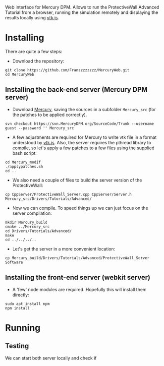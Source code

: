 Web interface for Mercury DPM. Allows to run the ProtectiveWall Advanced Tutorial from a browser, running the simulation remotely and displaying the results locally using [vtk.js](https://kitware.github.io/vtk-js/index.html).

# Installing 

There are quite a few steps:

- Download the repository: 

```
git clone https://github.com/Franzzzzzzzz/MercuryWeb.git
cd MercuryWeb
```
## Installing the back-end server (Mercury DPM server)

- Download [Mercury](http://mercurydpm.org/downloads/Trunk), saving the sources in a subfolder `Mercury_src` (for the patches to be applied correctly).

`svn checkout https://svn.MercuryDPM.org/SourceCode/Trunk --username guest --password '' Mercury_src`

- A few adjustments are required for Mercury to write vtk file in a format understood by [vtk.js](https://kitware.github.io/vtk-js/index.html). Also, the server requires the pthread library to compile, so let's apply a few patches to a few files using the supplied bash script:

```
cd Mercury_modif
./applypatches.sh
cd ..
```

- We also need a couple of files to build the server version of the ProtectiveWall:

```
cp CppServer/ProtectiveWall_Server.cpp CppServer/Server.h Mercury_src/Drivers/Tutorials/Advanced/
```

- Now we can compile. To speed things up we can just focus on the server compilation:

```
mkdir Mercury_build
cmake ../Mercury_src 
cd Drivers/Tutorials/Advanced/
make 
cd ../../../..
```

- Let's get the server in a more convenient location:

`cp Mercury_build/Drivers/Tutorials/Advanced/ProtectiveWall_Server Software`

## Installing the front-end server (webkit server)

- A 'few' node modules are required. Hopefully this will install them directly:

```
sudo apt install npm
npm install .
```

# Running

## Testing
We can start both server locally and check if 





